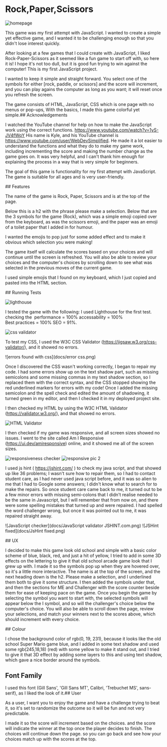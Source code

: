 # Rock,Paper,Scissors
![homepage](docs/homepage.png)

This game was my first attempt with JavaScript. I wanted to create a simple yet effective game, and I wanted it to be challenging enough so that you didn't lose interest quickly.


After looking at a few games that I could create with JavaScript, I liked Rock-Paper-Scissors as it seemed like a fun game to start off with, so here it is! I hope it's not too dull, but it is good fun trying to win against the computer!
This is my first JavaScript project.


I wanted to keep it simple and straight forward. You select one of the symbols for either [rock, paddle, or scissors] and the score will increment, and you can play agains the computer as long as you want; it will reset once you refresh the screen.


The game consists of
HTML,
JavaScript,
CSS
which is one page with no menus or pop-ups,
With the basics, I made this game colorful yet simple.## Acknowledgements


I watched the YouTube channel for help on how to make the JavaScript work using the correct functions. https://www.youtube.com/watch?v=1yS-JV4fWqY His name is Kyle, and his YouTube channel is https://www.youtube.com/user/WebDevSimplified. He made it a lot easier to understand the functions and what they do to make my game work, including incrementing the score and making the number change as the game goes on. It was very helpful, and I can't thank him enough for explaining the process in a way that is very simple for beginners.

The goal of this game is functionality for my first attempt with JavaScript.
The game is suitable for all ages and is very user-friendly.

## Features


The name of the game is Rock, Paper, Scissors and is at the top of the page.

Below this is a h2 with the phrase please make a selection. Below that are the 3 symbols for the game (Rock), which was a simple emoji copied over from the keyboard, as was the scissors emoji, and the paper was an emoji of a toilet paper that I added in for humour.


I wanted the emojis to pop just for some added effect and to make it obvious which selection you were making!


The game itself will calculate the scores based on your choices and will continue until the screen is refreshed.
You will also be able to review your choices and the computer's choices by scrolling down to see what was selected in the previous moves of the current game.


I used simple emojis that I found on my keyboard, which I just copied and pasted into the HTML section.

## Running Tests

![lighthouse](docs/lighthouse.png)

I tested the game with the following:
I used Lighthouse for the first test.
checking the 
performance = 100%
accessability = 100%
Best practices = 100%
SEO = 91%.

![css validator](docs/css.png)

To test my CSS, I used the W3C CSS Validator (https://jigsaw.w3.org/css-validator/), and it showed no errors.

![errors found with css](docs/error css.png)

Once I discovered the CSS wasn't working correctly, I began to repair my code.
I had some errors show up on the text shadow part, such as missing semicolons and some missing commas in my text shadow section, so I replaced them with the correct syntax, and the CSS stopped showing the red underlined markers for errors with my code!
Once I added the missing semicolon and the spell check and edited the amount of shadowing, it turned green in my editor, and then I checked it in my deployed project site.



I then checked my HTML by using the W3C HTML Validator (https://validator.w3.org/), and that showed no errors.

![HTML Validator](docs/html.png)


I then checked if my game was responsive, and all screen sizes showed no issues.
I went to the site called Am I Responsive (https://ui.dev/amiresponsive) online, and it showed me all of the screen sizes.

![responsiveness checker](docs/responsive.png)
![responsive pic 2](docs/responsive2.png)


I used js hint ( https://jshint.com/ ) to check my java script, and that showed up like 36 problems; I wasn't sure how to repair them, so I had to contact student care, as I had never used java script before, and it was so alien to me that I had to Google some answers; I didn't know what to search for to make the repairs. So once student care came back to me, it turned out to be a few minor errors with missing semi-colons that I didn't realise needed to be the same in Javascript, but I will remember that from now on, and there were some spelling mistakes that turned up and were repaired. I had spelled the word challenger wrong, but once it was pointed out to me, it was repaired straight away.

![JavaScript checker](docs/JavaScript validator JSHINT.com.png)
![JSHint fixed](docs/JsHint fixed.png)

## UX


I decided to make this game look old school and simple with a basic color scheme of blue, black, red, and just a hit of yellow,
I tried to add in some 3D effects on the lettering to give it that old school arcade game look that I grew up with.
I made it so the symbols pop up when they are hovered over, so it's a little more interactive.
The name is at the top of the screen, and the next heading down is the h2. Please make a selection, and I underlined them both to give it some structure. I then added the symbols under that, and then the sections for ME and Challenger with the score counter beside them for ease of keeping pace on the game.
Once you begin the game by selecting the symbol you want to start with, the selected symbols will appear below the I symbol, and so will the challenger's choice below the computer's choice.
You will also be able to scroll down the page, review your selections, and match your winners next to the scores above, which should increment with every choice.

## Colour


I chose the background color of rgb(0, 19, 231),
because it looks like the old school Super Mario game blue, and I added in some text shadow and used some rgb(245,18,18) (red) with some yellow to make it stand out, and I tried to give it that 3D effect by adding some layers to this and using text shadow, which gave a nice border around the symbols.


## Font Family


I used this font (Gill Sans', 'Gill Sans MT', Calibri, 'Trebuchet MS', sans-serif),
as I liked the look of it.## User


As a user, I want you to enjoy the game and have a challenge trying to beat it, so it's set to randomize the outcome so it will be fun and not very predictable.


I made it so the score will increment based on the choices.
and the score will indicate the winner at the top once the player decides to finish. The choices will continue down the page.
so you can go back and see how your choices match up with the scores at the top.

[def]: docs/homepage.png